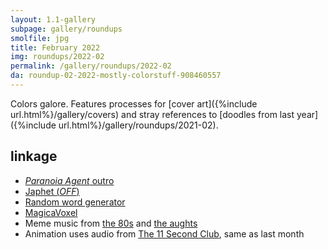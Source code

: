 ```yaml
---
layout: 1.1-gallery
subpage: gallery/roundups
smolfile: jpg
title: February 2022
img: roundups/2022-02
permalink: /gallery/roundups/2022-02
da: roundup-02-2022-mostly-colorstuff-908460557
---
```

Colors galore. Features processes for [cover art]({%include url.html%}/gallery/covers) and stray references to [doodles from last year]({%include url.html%}/gallery/roundups/2021-02).

## linkage
- [<i>Paranoia Agent</i> outro](https://www.youtube.com/watch?v=I5LKs6LlsPQ)
- [Japhet (<i style="text-transform:uppercase;">Off</i>)](https://off.fandom.com/wiki/Japhet)
- [Random word generator](https://www.wordgenerator.net/random-word-generator.php)
- [MagicaVoxel](http://ephtracy.github.io/)
- Meme music from [the 80s](https://www.youtube.com/watch?v=d7xMgJedN2s) and [the aughts](https://www.youtube.com/watch?v=k-t4vqd534Y)
- Animation uses audio from [The 11 Second Club](https://www.11secondclub.com/competitions/january22), same as last month